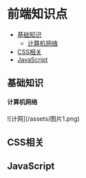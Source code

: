 # 前端知识点

* [基础知识](#1)
    * [计算机网络](1.1)
* [CSS相关](#2)
* [JavaScript](#3)

<h2 id='1'>基础知识</h2>
<h4 id='1.1'>计算机网络</h4>
![计网](/assets/图片1.png)






<h2 id='2'>CSS相关</h2>

<h2 id='3'>JavaScript</h2>